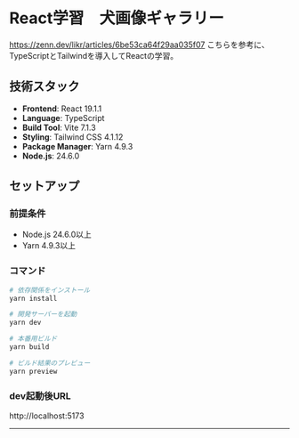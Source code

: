 # React学習　犬画像ギャラリー

https://zenn.dev/likr/articles/6be53ca64f29aa035f07
こちらを参考に、TypeScriptとTailwindを導入してReactの学習。

## 技術スタック

- **Frontend**: React 19.1.1
- **Language**: TypeScript
- **Build Tool**: Vite 7.1.3
- **Styling**: Tailwind CSS 4.1.12
- **Package Manager**: Yarn 4.9.3
- **Node.js**: 24.6.0

## セットアップ

### 前提条件

- Node.js 24.6.0以上
- Yarn 4.9.3以上

### コマンド

```bash
# 依存関係をインストール
yarn install

# 開発サーバーを起動
yarn dev

# 本番用ビルド
yarn build

# ビルド結果のプレビュー
yarn preview
```

### dev起動後URL
http://localhost:5173

---

